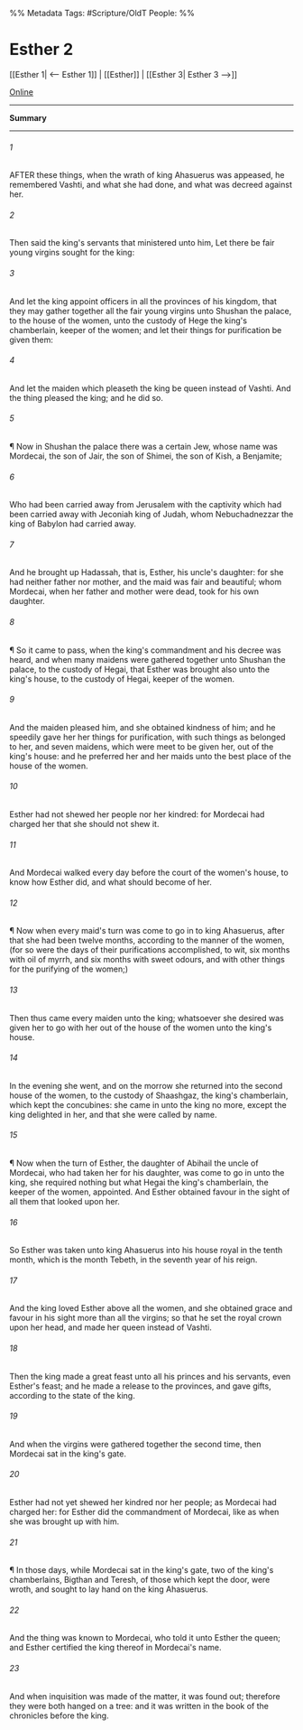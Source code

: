 

%% Metadata
Tags: #Scripture/OldT
People: 
%%
# Esther 2
[[Esther 1| <-- Esther 1]] | [[Esther]] | [[Esther 3| Esther 3 -->]]

[Online](https://churchofjesuschrist.org/study/scriptures/ot/esth/2?lang=eng)

---
__Summary__



---

###### 1
AFTER these things, when the wrath of king Ahasuerus was appeased, he remembered Vashti, and what she had done, and what was decreed against her.
###### 2
Then said the king's servants that ministered unto him, Let there be fair young virgins sought for the king:
###### 3
And let the king appoint officers in all the provinces of his kingdom, that they may gather together all the fair young virgins unto Shushan the palace, to the house of the women, unto the custody of Hege the king's chamberlain, keeper of the women; and let their things for purification be given them:
###### 4
And let the maiden which pleaseth the king be queen instead of Vashti.  And the thing pleased the king; and he did so.
###### 5
¶ Now in Shushan the palace there was a certain Jew, whose name was Mordecai, the son of Jair, the son of Shimei, the son of Kish, a Benjamite;
###### 6
Who had been carried away from Jerusalem with the captivity which had been carried away with Jeconiah king of Judah, whom Nebuchadnezzar the king of Babylon had carried away.
###### 7
And he brought up Hadassah, that is, Esther, his uncle's daughter: for she had neither father nor mother, and the maid was fair and beautiful; whom Mordecai, when her father and mother were dead, took for his own daughter.
###### 8
¶ So it came to pass, when the king's commandment and his decree was heard, and when many maidens were gathered together unto Shushan the palace, to the custody of Hegai, that Esther was brought also unto the king's house, to the custody of Hegai, keeper of the women.
###### 9
And the maiden pleased him, and she obtained kindness of him; and he speedily gave her her things for purification, with such things as belonged to her, and seven maidens, which were meet to be given her, out of the king's house: and he preferred her and her maids unto the best place of the house of the women.
###### 10
Esther had not shewed her people nor her kindred: for Mordecai had charged her that she should not shew it.
###### 11
And Mordecai walked every day before the court of the women's house, to know how Esther did, and what should become of her.
###### 12
¶ Now when every maid's turn was come to go in to king Ahasuerus, after that she had been twelve months, according to the manner of the women, (for so were the days of their purifications accomplished, to wit, six months with oil of myrrh, and six months with sweet odours, and with other things for the purifying of the women;)
###### 13
Then thus came every maiden unto the king; whatsoever she desired was given her to go with her out of the house of the women unto the king's house.
###### 14
In the evening she went, and on the morrow she returned into the second house of the women, to the custody of Shaashgaz, the king's chamberlain, which kept the concubines: she came in unto the king no more, except the king delighted in her, and that she were called by name.
###### 15
¶ Now when the turn of Esther, the daughter of Abihail the uncle of Mordecai, who had taken her for his daughter, was come to go in unto the king, she required nothing but what Hegai the king's chamberlain, the keeper of the women, appointed.  And Esther obtained favour in the sight of all them that looked upon her.
###### 16
So Esther was taken unto king Ahasuerus into his house royal in the tenth month, which is the month Tebeth, in the seventh year of his reign.
###### 17
And the king loved Esther above all the women, and she obtained grace and favour in his sight more than all the virgins; so that he set the royal crown upon her head, and made her queen instead of Vashti.
###### 18
Then the king made a great feast unto all his princes and his servants, even Esther's feast; and he made a release to the provinces, and gave gifts, according to the state of the king.
###### 19
And when the virgins were gathered together the second time, then Mordecai sat in the king's gate.
###### 20
Esther had not yet shewed her kindred nor her people; as Mordecai had charged her: for Esther did the commandment of Mordecai, like as when she was brought up with him.
###### 21
¶ In those days, while Mordecai sat in the king's gate, two of the king's chamberlains, Bigthan and Teresh, of those which kept the door, were wroth, and sought to lay hand on the king Ahasuerus.
###### 22
And the thing was known to Mordecai, who told it unto Esther the queen; and Esther certified the king thereof in Mordecai's name.
###### 23
And when inquisition was made of the matter, it was found out; therefore they were both hanged on a tree: and it was written in the book of the chronicles before the king.



